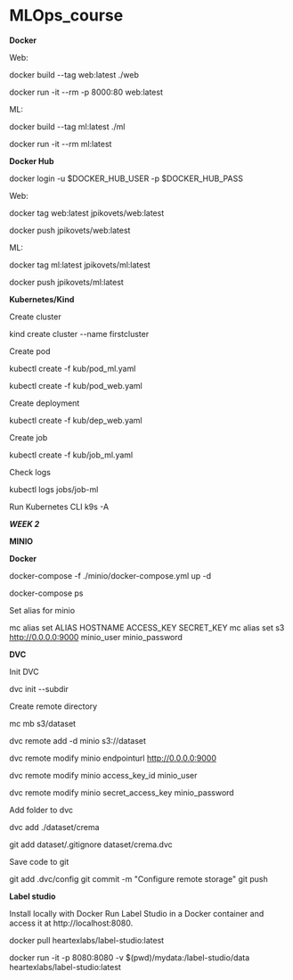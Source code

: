 # MLOps_course

**Docker**

Web:

docker build --tag web:latest ./web

docker run -it --rm -p 8000:80 web:latest


ML:

docker build --tag ml:latest ./ml

docker run -it --rm ml:latest


**Docker Hub**

docker login -u $DOCKER_HUB_USER -p $DOCKER_HUB_PASS


Web:

docker tag web:latest jpikovets/web:latest

docker push jpikovets/web:latest

ML:

docker tag ml:latest jpikovets/ml:latest

docker push jpikovets/ml:latest




**Kubernetes/Kind**

Create cluster

kind create cluster --name firstcluster

Create pod

kubectl create -f kub/pod_ml.yaml

kubectl create -f kub/pod_web.yaml

Create deployment

kubectl create -f kub/dep_web.yaml

Create job

kubectl create -f kub/job_ml.yaml

Check logs

kubectl logs jobs/job-ml

Run Kubernetes CLI
k9s -A


***WEEK 2***


**MINIO**

**Docker**

docker-compose -f ./minio/docker-compose.yml up -d

docker-compose ps

Set alias for minio

mc alias set ALIAS HOSTNAME ACCESS_KEY SECRET_KEY
mc alias set s3 http://0.0.0.0:9000 minio_user minio_password


**DVC**


Init DVC

dvc init --subdir


Create remote directory

mc mb s3/dataset

dvc remote add -d minio s3://dataset

dvc remote modify minio endpointurl http://0.0.0.0:9000

dvc remote modify minio access_key_id minio_user

dvc remote modify minio secret_access_key minio_password


Add folder to dvc

dvc add ./dataset/crema

git add dataset/.gitignore dataset/crema.dvc


Save code to git

git add .dvc/config
git commit -m "Configure remote storage"
git push



**Label studio**

Install locally with Docker
Run Label Studio in a Docker container and access it at http://localhost:8080.

docker pull heartexlabs/label-studio:latest

docker run -it -p 8080:8080 -v $(pwd)/mydata:/label-studio/data heartexlabs/label-studio:latest
